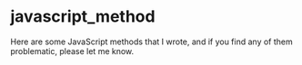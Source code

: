 # javascript_method
Here are some JavaScript methods that I wrote, and if you find any of them problematic, please let me know.
